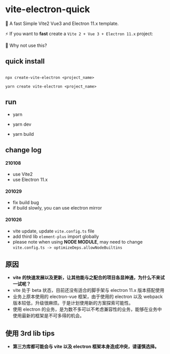 # vite-electron-quick
👻 A fast Simple Vite2 Vue3 and Electron 11.x template.

⚡️ If you want to **fast** create a `Vite 2 + Vue 3 + Electron 11.x` project:

🚀 Why not use this?

## quick install

```

npx create-vite-electron <project_name>

yarn create vite-electron <project_name>

```

## run

- yarn

- yarn dev

- yarn build

## change log

#### 210108
- use Vite2
- use Electron 11.x

#### 201029
- fix build bug
- if build slowly, you can use electron mirror

#### 201026
- vite update, update `vite.config.ts` file
- add third lib `element-plus` import globally
- please note when using **NODE MODULE**, may need to change `vite.config.ts -> optimizeDeps.allowNodeBuiltins`

## 原因

- **vite 的快速发展以及更新，让其他能与之配合的项目各显神通，为什么不来试一试呢？**
- vite 处于 beta 状态，目前还没有适合的脚手架与 electron 11.x 版本搭配使用
- 业务上原本使用的 electron-vue 框架，由于使用的 electron 以及 webpack 版本较低，升级很麻烦。于是计划使用新的方案探索可能性。
- 使用 electron 的业务，是为数不多可以不考虑兼容性的业务，能够在业务中使用最新的框架是不可多得的机会。

## 使用 3rd lib tips

- **第三方库都可能会与 vite 以及 electron 框架本身造成冲突，请谨慎选择。**
